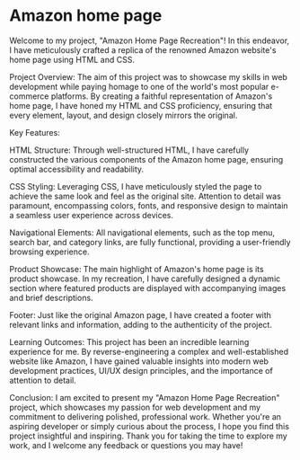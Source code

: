 # Amazon home page

Welcome to my project, "Amazon Home Page Recreation"! In this endeavor, I have meticulously crafted a replica of the renowned Amazon website's home page using HTML and CSS.

Project Overview:
The aim of this project was to showcase my skills in web development while paying homage to one of the world's most popular e-commerce platforms. By creating a faithful representation of Amazon's home page, I have honed my HTML and CSS proficiency, ensuring that every element, layout, and design closely mirrors the original.

Key Features:

HTML Structure: Through well-structured HTML, I have carefully constructed the various components of the Amazon home page, ensuring optimal accessibility and readability.

CSS Styling: Leveraging CSS, I have meticulously styled the page to achieve the same look and feel as the original site. Attention to detail was paramount, encompassing colors, fonts, and responsive design to maintain a seamless user experience across devices.

Navigational Elements: All navigational elements, such as the top menu, search bar, and category links, are fully functional, providing a user-friendly browsing experience.

Product Showcase: The main highlight of Amazon's home page is its product showcase. In my recreation, I have carefully designed a dynamic section where featured products are displayed with accompanying images and brief descriptions.

Footer: Just like the original Amazon page, I have created a footer with relevant links and information, adding to the authenticity of the project.

Learning Outcomes:
This project has been an incredible learning experience for me. By reverse-engineering a complex and well-established website like Amazon, I have gained valuable insights into modern web development practices, UI/UX design principles, and the importance of attention to detail.

Conclusion:
I am excited to present my "Amazon Home Page Recreation" project, which showcases my passion for web development and my commitment to delivering polished, professional work. Whether you're an aspiring developer or simply curious about the process, I hope you find this project insightful and inspiring. Thank you for taking the time to explore my work, and I welcome any feedback or questions you may have!

